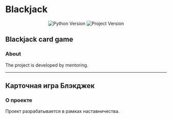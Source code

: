 # Blackjack

<p align="center">
   <img src="https://img.shields.io/badge/python-3.9.5-blue" alt="Python Version">
   <img src="https://img.shields.io/badge/version-0.1.0-yellow" alt="Project Version">
</p>

## Blackjack card game

### About

The project is developed by mentoring.

---

## Карточная игра Блэкджек

### О проекте

Проект разрабатывается в рамках наставничества.
